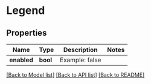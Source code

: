 # Legend

## Properties
Name | Type | Description | Notes
------------ | ------------- | ------------- | -------------
**enabled** | **bool** | Example: false | 

[[Back to Model list]](../README.md#documentation-for-models) [[Back to API list]](../README.md#documentation-for-api-endpoints) [[Back to README]](../README.md)


